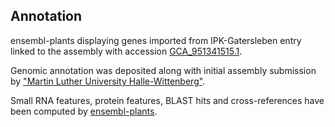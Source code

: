 **Annotation**
----------

ensembl-plants displaying genes imported from IPK-Gatersleben entry linked to the assembly with accession [GCA\_951341515.1](http://www.ebi.ac.uk/ena/data/view/GCA_951341515.1).

Genomic annotation was deposited along with initial assembly submission by ["Martin Luther University Halle-Wittenberg"](URL_GOES_HERE).

Small RNA features, protein features, BLAST hits and cross-references have been
computed by [ensembl-plants](https://plants.ensembl.org/info/genome/annotation/index.html).
